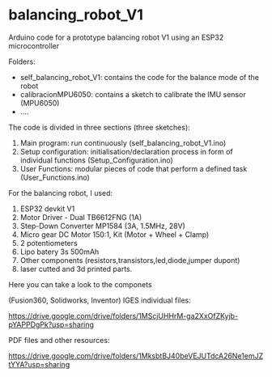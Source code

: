 # balancing_robot_V1
Arduino code for a prototype balancing robot V1 using an ESP32 microcontroller

Folders:
* self_balancing_robot_V1: contains the code for the balance mode of the robot
* calibracionMPU6050:  contains a sketch to calibrate the IMU sensor (MPU6050)
* ....


The code is divided in three sections (three sketches):
1. Main program: run continuously (self_balancing_robot_V1.ino) 
2. Setup configuration: initialisation/declaration process in form of individual functions (Setup_Configuration.ino)
3. User Functions: modular pieces of code that perform a defined task (User_Functions.ino)

For the balancing robot, I used:
1. ESP32 devkit V1
2. Motor Driver - Dual TB6612FNG (1A)
3. Step-Down Converter MP1584 (3A, 1.5MHz, 28V)
4. Micro gear DC Motor 150:1, Kit (Motor + Wheel + Clamp)
5. 2 potentiometers
6. Lipo batery 3s 500mAh
7. Other components (resistors,transistors,led,diode,jumper dupont)
8. laser cutted and 3d printed parts.

Here you can take a look to the componets

(Fusion360, Solidworks, Inventor) IGES individual files:

https://drive.google.com/drive/folders/1MScjUHHrM-ga2XxOfZKyjb-pYAPPDgPk?usp=sharing

PDF files and other resources:

https://drive.google.com/drive/folders/1MksbtBJ40beVEJUTdcA26Ne1emJZtYYA?usp=sharing
